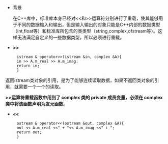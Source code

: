 * 背景

    在C++库中，标准库本身已经对<<和>>运算符分别进行了重载，使其能够用于不同的数据输入和输出，但是输入输出的对象只能是C++内部的数据类型（int,float等）和标准库所包含的类类型（string,complex,ofstream等）。这样无法满足自定义的一些数据类型，所以必须进行重载。

* **>>**

```
     istream & operator>>(istream &in, complex &A){
     in >> A.m_real >> A.m_imag;
     return in;
     }
```
返回istream类对象的引用，是为了能够连续读取数据，如果不返回类对象的引用，就需要一个一个的读取。

**>>**运算符重载函数中用到了 complex 类的 private 成员变量，必须在 complex 类中将该函数声明为**友元函数**。

* **<<**

```
     ostream & operator<<(ostream &out, complex &A){
     out << A.m_real <<" + "<< A.m_imag <<" i ";
     return out;
     }
```